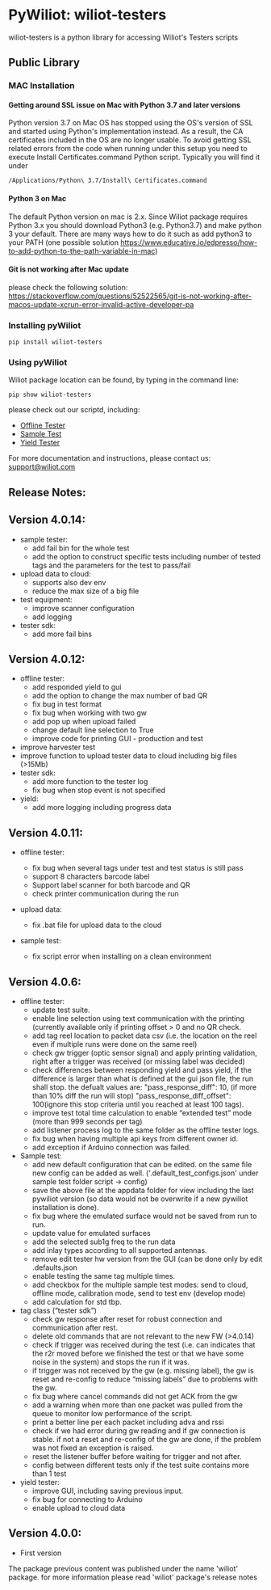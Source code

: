 # PyWiliot: wiliot-testers #

wiliot-testers is a python library for accessing Wiliot's Testers scripts

## Public Library

### MAC Installation
#### Getting around SSL issue on Mac with Python 3.7 and later versions

Python version 3.7 on Mac OS has stopped using the OS's version of SSL and started using Python's implementation instead. As a result, the CA
certificates included in the OS are no longer usable. To avoid getting SSL related errors from the code when running under this setup you need
to execute Install Certificates.command Python script. Typically you will find it under
~~~~
/Applications/Python\ 3.7/Install\ Certificates.command
~~~~

#### Python 3 on Mac
The default Python version on mac is 2.x. Since Wiliot package requires Python 3.x you should download Python3 
(e.g.  Python3.7) and make python 3 your default.
There are many ways how to do it such as add python3 to your PATH (one possible solution https://www.educative.io/edpresso/how-to-add-python-to-the-path-variable-in-mac) 

#### Git is not working after Mac update
please check the following solution:
https://stackoverflow.com/questions/52522565/git-is-not-working-after-macos-update-xcrun-error-invalid-active-developer-pa


### Installing pyWiliot
````commandline
pip install wiliot-testers
````

### Using pyWiliot
Wiliot package location can be found, by typing in the command line:
````commandline
pip show wiliot-testers
````
please check out our scriptd, including:
* [Offline Tester](wiliot_testers/offline/offline_tester.py)
* [Sample Test](wiliot_testers/sample/sample_test.py)
* [Yield Tester](wiliot_testers/yield/yield_tester.py)

For more documentation and instructions, please contact us: support@wiliot.com


## Release Notes:
Version 4.0.14:
-----------------
* sample tester:
    * add fail bin for the whole test
    * add the option to construct specific tests including number of tested tags and the parameters for the test to pass/fail
* upload data to cloud:
    * supports also dev env
    * reduce the max size of a big file
* test equipment:
    * improve scanner configuration
    * add logging
* tester sdk:
    * add more fail bins    
    

Version 4.0.12:
-----------------
* offline tester:
    * add responded yield to gui
    * add the option to change the max number of bad QR
    * fix bug in test format
    * fix bug when working with two gw
    * add pop up when upload failed
    * change default line selection to True
    * improve code for printing GUI - production and test
* improve harvester test
* improve function to upload tester data to cloud including big files (>15Mb)
* tester sdk:
    * add more function to the tester log
    * fix bug when stop event is not specified
* yield:
    * add more logging including progress data

Version 4.0.11:
-----------------
* offline tester:
    * fix bug when several tags under test and test status is still pass
    * support 8 characters barcode label
    * Support label scanner for both barcode and QR
    * check printer communication during the run
    
* upload data:
    * fix .bat file for upload data to the cloud
    
* sample test:
    * fix script error when installing on a clean environment
    
    
Version 4.0.6:
-----------------
* offline tester:
    *  update test suite.
    *  enable line selection using text communication with the printing (currently available only if printing offset > 0 and no QR check.
    *  add tag reel location to packet data csv (i.e. the location on the reel even if multiple runs were done on the same reel)
    *  check gw trigger (optic sensor signal) and apply printing validation, right after a trigger was received (or missing label was decided)
    *  check differences between responding yield and pass yield, if the difference is larger than what is defined at the gui json file, the run shall stop. the defualt values are: "pass_response_diff": 10, (if more than 10% diff the run will stop) "pass_response_diff_offset": 100(ignore this stop criteria until you reached at least 100 tags).
    *  improve test total time calculation to enable “extended test” mode (more than 999 seconds per tag)
    *  add listener process log to the same folder as the offline tester logs.
    *  fix bug when having multiple api keys from different owner id.
    *  add exception if Arduino connection was failed.
*  Sample test:
    *  add new default configuration that can be edited. on the same file new config can be added as well. ('.default_test_configs.json' under sample test folder script → config)
    *  save the above file at the appdata folder for view including the last pywiliot version (so data would not be overwrite if a new pywiliot installation is done).
    *  fix bug where the emulated surface would not be saved from run to run.
    *  update value for emulated surfaces
    *  add the selected sub1g freq to the run data
    *  add inlay types according to all supported antennas.
    *  remove edit tester hw version from the GUI (can be done only by edit .defaults.json
    *  enable testing the same tag multiple times.
    *  add checkbox for the multiple sample test modes: send to cloud, offline mode, calibration mode, send to test env (develop mode)
    *  add calculation for std tbp.
*  tag class (“tester sdk”)
    *  check gw response after reset for robust connection and communication after rest.
    *  delete old commands that are not relevant to the new FW (>4.0.14)
    *  check if trigger was received during the test (i.e. can indicates that the r2r moved before we finished the test or that we have some noise in the system) and stops the run if it was.
    *  if trigger was not received by the gw (e.g. missing label), the gw is reset and re-config to reduce “missing labels” due to problems with the gw.
    *  fix bug where cancel commands did not get ACK from the gw
    *  add a warning when more than one packet was pulled from the queue to monitor low performance of the script.
    *  print a better line per each packet including adva and rssi
    *  check if we had error during gw reading and if gw connection is stable. if not a reset and re-config of the gw are done, if the problem was not fixed an exception is raised.
    *  reset the listener buffer before waiting for trigger and not after.
    *  config between different tests only if the test suite contains more than 1 test
*  yield tester:
    *  improve GUI, including saving previous input.
    *  fix bug for connecting to Arduino
    *  enable upload to cloud data

Version 4.0.0:
-----------------
* First version


The package previous content was published under the name 'wiliot' package.
for more information please read 'wiliot' package's release notes
